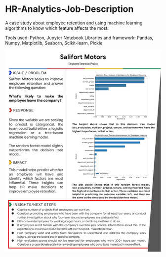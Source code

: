 # HR-Analytics-Job-Description
A case study about employee retention and using machine learning algorithms to know which feature affects the most.

Tools used: Python, Jupyter Notebook
Libraries and framework: Pandas, Numpy, Matplotlib, Seaborn, Scikit-learn, Pickle

![Executive Summary](https://github.com/adzim99/HR-Analytics-Job-Description/blob/main/HR%20Analytics%20Job%20Prediction.jpg)
